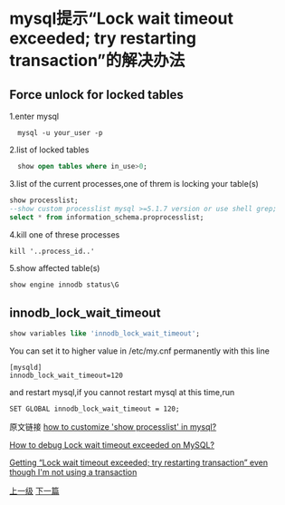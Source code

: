 # mysql提示“Lock wait timeout exceeded; try restarting transaction”的解决办法

## Force unlock for locked tables

  1.enter mysql
```shell
  mysql -u your_user -p
```


  2.list of locked tables
```sql
  show open tables where in_use>0;
```
  3.list of the current processes,one of threm is locking your table(s)
  ```sql
  show processlist;
  --show custom processlist mysql >=5.1.7 version or use shell grep;
  select * from information_schema.proprocesslist;
  ```


  4.kill one of threse processes
  ```
  kill '..process_id..'
  ```

  5.show affected table(s)

  ```sql
  show engine innodb status\G
  ```

## innodb_lock_wait_timeout

```sql
show variables like 'innodb_lock_wait_timeout';
```

You can set it to higher value in /etc/my.cnf permanently with this line

```
[mysqld]
innodb_lock_wait_timeout=120
```
and restart mysql,if you cannot restart mysql at this time,run
```
SET GLOBAL innodb_lock_wait_timeout = 120;
```
原文链接
[how to customize 'show processlist' in mysql?](https://stackoverflow.com/questions/929612/how-to-customize-show-processlist-in-mysql)

[  How to debug Lock wait timeout exceeded on MySQL? ](https://stackoverflow.com/questions/6000336/how-to-debug-lock-wait-timeout-exceeded-on-mysql)

[Getting “Lock wait timeout exceeded; try restarting transaction” even though I'm not using a transaction](https://stackoverflow.com/questions/5836623/getting-lock-wait-timeout-exceeded-try-restarting-transaction-even-though-im)

















































[上一级](base.md)
[下一篇](delete_data.md)
